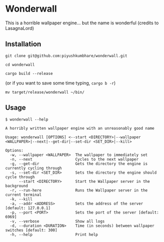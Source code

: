 # Wonderwall
This is a horrible wallpaper engine... but the name is wonderful (credits to LasagnaLord)

## Installation

```
git clone git@github.com:piyushkumbhare/wonderwall.git
```

```
cd wonderwall
```

```
cargo build --release
```
(or if you want to save some time typing, `cargo b -r`)

```
mv target/release/wonderwall ~/bin/
```

## Usage

```
$ wonderwall --help

A horribly written wallpaper engine with an unreasonably good name

Usage: wonderwall [OPTIONS] <--start <DIRECTORY>|--wallpaper <WALLPAPER>|--next|--get-dir|--set-dir <SET_DIR>|--kill>

Options:
  -w, --wallpaper <WALLPAPER>  The wallpaper to immediately set
  -n, --next                   Cycles to the next wallpaper
  -g, --get-dir                Gets the directory the engine is currently cycling through
  -s, --set-dir <SET_DIR>      Sets the directory the engine should cycle through
      --start <DIRECTORY>      Start the Wallpaper server in the background
  -r, --run-here               Runs the Wallpaper server in the current terminal
  -k, --kill                   
  -a, --addr <ADDRESS>         Sets the address of the server [default: 127.0.0.1]
  -p, --port <PORT>            Sets the port of the server [default: 6969]
  -v, --verbose                Show all logs
  -d, --duration <DURATION>    Time (in seconds) between wallpaper switches [default: 300]
  -h, --help                   Print help
```

